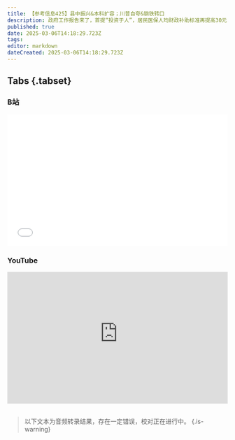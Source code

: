 ```yaml
---
title: 【参考信息425】县中振兴&本科扩容；川普自夸&钢铁转口
description: 政府工作报告来了，首提“投资于人”，居民医保人均财政补助标准再提高30元；城乡居民基础养老金最低标准再提高20元；首提“逐步推行免费学前教育”和“扩大高中阶段教育学位供给”，加上教育部长说“县中振兴”，引发讨论五五分流是否终止；双一流本科招生扩容。特朗普到国会演讲，全面自夸；美国对中国、加拿大、墨西哥加关税，三国反击。还有一份钢铝关税行政令待生效，而越南韩国启动对中国钢铁产品价税，试图打击转口。
published: true
date: 2025-03-06T14:18:29.723Z
tags: 
editor: markdown
dateCreated: 2025-03-06T14:18:29.723Z
---
```


## Tabs {.tabset}
### B站
<div style="position: relative; padding: 30% 45%;">
<iframe style="position: absolute; width: 100%; height: 100%; left: 0; top: 0;" src="//player.bilibili.com/player.html?&bvid=BV1jJRKYdEHY&page=1&as_wide=1&high_quality=1&danmaku=1&autoplay=0" scrolling="no" border="0" frameborder="no" framespacing="0" allowfullscreen="true"></iframe>
</div>

### YouTube
<div style="position: relative; padding: 30% 45%;">
<iframe style="position: absolute; top: 0; left: 0; width: 100%; height: 100%;" src="https://www.youtube-nocookie.com/embed/YouTubeVID" title="YouTube video player" frameborder="0" allow="accelerometer; autoplay; clipboard-write; encrypted-media; gyroscope; picture-in-picture" allowfullscreen></iframe>
</div>

## 

> 以下文本为音频转录结果，存在一定错误，校对正在进行中。
{.is-warning}

